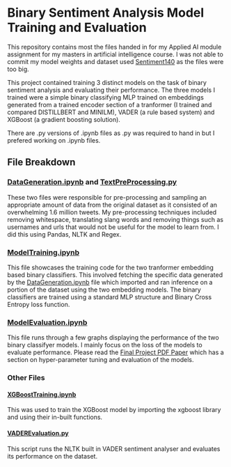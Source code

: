 # Binary Sentiment Analysis Model Training and Evaluation

This repository contains most the files handed in for my Applied AI module assignment for my masters in artificial intelligence course. I was not able to commit my model weights and dataset used [Sentiment140](https://www.kaggle.com/datasets/kazanova/sentiment140) as the files were too big.

This project contained training 3 distinct models on the task of binary sentiment analysis and evaluating their performance. The three models I trained were a simple binary classifying MLP trained on embeddings generated from a trained encoder section of a tranformer (I trained and compared DISTILLBERT and MINILM), VADER (a rule based system) and XGBoost (a gradient boosting solution).

There are .py versions of .ipynb files as .py was required to hand in but I prefered working on .ipynb files.

## File Breakdown

### [DataGeneration.ipynb](https://github.com/Surfytom/AppliedAISentimentAnalysis/blob/main/DataGeneration.ipynb) and [TextPreProcessing.py](https://github.com/Surfytom/AppliedAISentimentAnalysis/blob/main/textPreProcessing.py)

These two files were responsible for pre-processing and sampling an appropriate amount of data from the original dataset as it consisted of an overwhelming 1.6 million tweets. My pre-processing techniques included removing whitespace, translating slang words and removing things such as usernames and urls that would not be useful for the model to learn from. I did this using Pandas, NLTK and Regex.

### [ModelTraining.ipynb](https://github.com/Surfytom/Assignment/blob/main/ModelTraining.ipynb)

This file showcases the training code for the two tranformer embedding based binary classifiers. This involved fetching the specific data generated by the [DataGeneration.ipynb](https://github.com/Surfytom/AppliedAISentimentAnalysis/blob/main/DataGeneration.ipynb) file which imported and ran inference on a portion of the dataset using the two embedding models. The binary classifiers are trained using a standard MLP structure and Binary Cross Entropy loss function.

### [ModelEvaluation.ipynb](https://github.com/Surfytom/AppliedAISentimentAnalysis/blob/main/ModelTraining.ipynb)

This file runs through a few graphs displaying the performance of the two binary classifyer models. I mainly focus on the loss of the models to evaluate performance. Please read the [Final Project PDF Paper](https://github.com/Surfytom/AppliedAISentimentAnalysis/blob/main/FINAL%20PROJECT%20AAI.pdf) which has a section on hyper-parameter tuning and evaluation of the models.

### Other Files

#### [XGBoostTraining.ipynb](https://github.com/Surfytom/AppliedAISentimentAnalysis/blob/main/XGBoostTraining.ipynb)

This was used to train the XGBoost model by importing the xgboost library and using their in-built functions.

#### [VADEREvaluation.py](https://github.com/Surfytom/AppliedAISentimentAnalysis/blob/main/VADEREvaluation.py)

This script runs the NLTK built in VADER sentiment analyser and evaluates its performance on the dataset.
